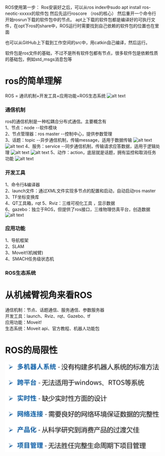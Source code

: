 ROS使用第一步：
Ros安装好之后，可以从ros index中sudo apt install ros-neotic-xxxxx的软件包
然后先运行roscore  （ros的核心）
然后重开一个命令行开始rosrun下载的软件包中的节点。 
apt上下载的软件包都是编译好的可执行文件，在opt下ros的share中，ROS运行时需要找到自己依赖的软件包的位置也在里面

也可以从GitHub上下载到工作空间的src中，用catkin自己编译，然后运行。


软件包是ros文件的基础，不过不是所有软件包都有节点，很多软件包是依赖性质的基础包，例如std_msgs消息包等



# ros的简单理解
ROS = 通讯机制+开发工具+应用功能+ROS生态系统
![alt text](image-16.png)
### 通信机制
ros的通信机制是一种松耦合分布式通信。主要概念有  
1、节点：node --软件模块  
2、节点管理器：ros master --控制中心，提供参数管理  
3、话题：topic --异步通信机制，传输message，适用于数据传输 
![alt text](image-10.png)
![alt text](image-12.png)
4、服务：service --同步通信机制，传输请求应答数据，适用于逻辑处理 
![alt text](image-11.png)
![alt text](image-13.png)
5、动作：action，底层就是话题，拥有监控和取消任务功能
![alt text](image-14.png)
### 开发工具
 1、命令行&编译器  
 2、launch文件：通过XML文件实现多节点的配置和启动，自动启动ros master  
 3、TF坐标变换库  
 4、QT工具箱，rqt
 5、Rviz：三维可视化工具 ，显示数据  
 6、gazebo：独立于ROS，但提供了ros接口，三维物理仿真平台，创造数据
 ![alt text](image-15.png)
### 应用功能
1、导航框架   
2、SLAM  
3、Moveit!(机械臂)  
4、SMACH任务级状态机
### ROS生态系统



# 从机械臂视角来看ROS
通信机制：节点、话题通信、服务通信、参数服务器  
开发工具：launch、Rviz、rqt、Gazebo、tf  
应用功能：Moveit!  
生态系统：Moveit api、官方教程、机器人功能包

# ROS的局限性
![alt text](image-21.png)